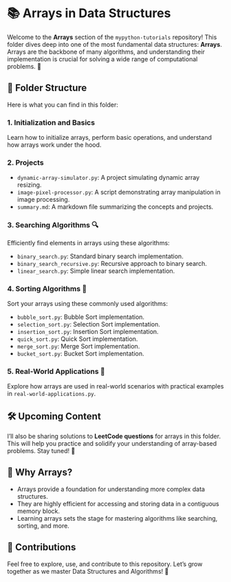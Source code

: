 # 📚 Arrays in Data Structures

Welcome to the **Arrays** section of the `mypython-tutorials` repository! This folder dives deep into one of the most fundamental data structures: **Arrays**. Arrays are the backbone of many algorithms, and understanding their implementation is crucial for solving a wide range of computational problems. 🚀

## 📂 Folder Structure

Here is what you can find in this folder:

### 1. **Initialization and Basics**  
Learn how to initialize arrays, perform basic operations, and understand how arrays work under the hood.

### 2. **Projects**
- `dynamic-array-simulator.py`: A project simulating dynamic array resizing.
- `image-pixel-processor.py`: A script demonstrating array manipulation in image processing.
- `summary.md`: A markdown file summarizing the concepts and projects.

### 3. **Searching Algorithms** 🔍
Efficiently find elements in arrays using these algorithms:
- `binary_search.py`: Standard binary search implementation.
- `binary_search_recursive.py`: Recursive approach to binary search.
- `linear_search.py`: Simple linear search implementation.

### 4. **Sorting Algorithms** 🔢
Sort your arrays using these commonly used algorithms:
- `bubble_sort.py`: Bubble Sort implementation.
- `selection_sort.py`: Selection Sort implementation.
- `insertion_sort.py`: Insertion Sort implementation.
- `quick_sort.py`: Quick Sort implementation.
- `merge_sort.py`: Merge Sort implementation.
- `bucket_sort.py`: Bucket Sort implementation.

### 5. **Real-World Applications** 🌟
Explore how arrays are used in real-world scenarios with practical examples in `real-world-applications.py`.

## 🛠️ Upcoming Content
I’ll also be sharing solutions to **LeetCode questions** for arrays in this folder. This will help you practice and solidify your understanding of array-based problems. Stay tuned! 💪

## 🌟 Why Arrays?
- Arrays provide a foundation for understanding more complex data structures.
- They are highly efficient for accessing and storing data in a contiguous memory block.
- Learning arrays sets the stage for mastering algorithms like searching, sorting, and more.

## 🤝 Contributions
Feel free to explore, use, and contribute to this repository. Let’s grow together as we master Data Structures and Algorithms! 🌱
